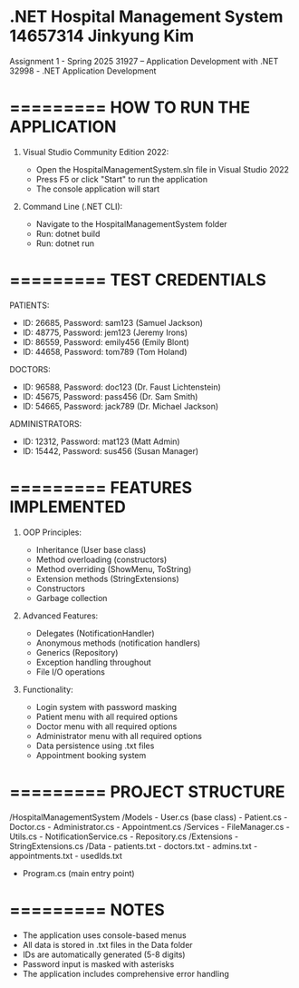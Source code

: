 .NET Hospital Management System
14657314 Jinkyung Kim
==================================

Assignment 1 - Spring 2025
31927 – Application Development with .NET
32998 - .NET Application Development

=========
HOW TO RUN THE APPLICATION
=========

1. Visual Studio Community Edition 2022:
   - Open the HospitalManagementSystem.sln file in Visual Studio 2022
   - Press F5 or click "Start" to run the application
   - The console application will start

2. Command Line (.NET CLI):
   - Navigate to the HospitalManagementSystem folder
   - Run: dotnet build
   - Run: dotnet run
   
=========
TEST CREDENTIALS
=========

PATIENTS:
- ID: 26685, Password: sam123 (Samuel Jackson)
- ID: 48775, Password: jem123 (Jeremy Irons)
- ID: 86559, Password: emily456 (Emily Blont)
- ID: 44658, Password: tom789 (Tom Holand)

DOCTORS:
- ID: 96588, Password: doc123 (Dr. Faust Lichtenstein)
- ID: 45675, Password: pass456 (Dr. Sam Smith)
- ID: 54665, Password: jack789 (Dr. Michael Jackson)

ADMINISTRATORS:
- ID: 12312, Password: mat123 (Matt Admin)
- ID: 15442, Password: sus456 (Susan Manager)

=========
FEATURES IMPLEMENTED
=========

1. OOP Principles:
   - Inheritance (User base class)
   - Method overloading (constructors)
   - Method overriding (ShowMenu, ToString)
   - Extension methods (StringExtensions)
   - Constructors
   - Garbage collection

2. Advanced Features:
   - Delegates (NotificationHandler)
   - Anonymous methods (notification handlers)
   - Generics (Repository<T>)
   - Exception handling throughout
   - File I/O operations

3. Functionality:
   - Login system with password masking
   - Patient menu with all required options
   - Doctor menu with all required options
   - Administrator menu with all required options
   - Data persistence using .txt files
   - Appointment booking system

=========
PROJECT STRUCTURE
=========

/HospitalManagementSystem
  /Models
    - User.cs (base class)
    - Patient.cs
    - Doctor.cs
    - Administrator.cs
    - Appointment.cs
  /Services
    - FileManager.cs
    - Utils.cs
    - NotificationService.cs
    - Repository.cs
  /Extensions
    - StringExtensions.cs
  /Data
    - patients.txt
    - doctors.txt
    - admins.txt
    - appointments.txt
    - usedIds.txt
  - Program.cs (main entry point)

=========
NOTES
=========

- The application uses console-based menus
- All data is stored in .txt files in the Data folder
- IDs are automatically generated (5-8 digits)
- Password input is masked with asterisks
- The application includes comprehensive error handling

